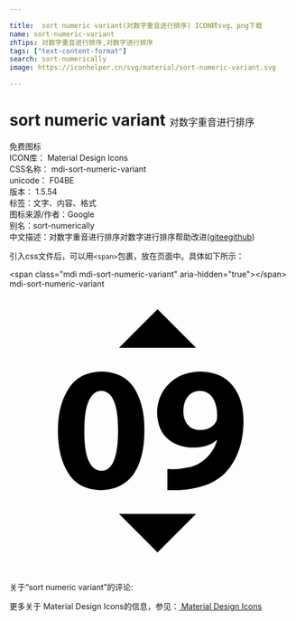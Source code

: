 ```yaml
---

title:  sort numeric variant(对数字重音进行排序) ICON转svg、png下载
name: sort-numeric-variant
zhTips: 对数字重音进行排序,对数字进行排序
tags: ["text-content-format"]
search: sort-numerically
image: https://iconhelper.cn/svg/material/sort-numeric-variant.svg

---
```


# sort numeric variant  <small style="font-size: 60%;font-weight: 100">对数字重音进行排序</small>


<div class="detail-page">
<p>
<span><span class="badge-success badge">免费图标</span> </span>
<br/>
<span>
ICON库：
<span class="badge-secondary badge">Material Design Icons</span> 
</span>
<br/>
<span>
CSS名称：
<span class="badge-secondary badge">mdi-sort-numeric-variant</span> 
</span>
<br/>
<span>
unicode：
<span class="badge-secondary badge">F04BE</span> 
<copy-btn content='F04BE' btn-title=""></copy-btn>
<copy-btn :content='String.fromCodePoint(parseInt("F04BE", 16))' btn-title="复制U"></copy-btn>
</span>
<br/>
<span>
版本：
<span class="badge-secondary badge">1.5.54</span> 
</span><br/><span>标签：<span class="badge-light badge"><router-link to="/tags/text-content-format.html">文字、内容、格式</router-link></span></span>
<br/>
<span>图标来源/作者：<span class="badge-light badge">Google</span></span> 
<br/>
<span>别名：<span class="badge-light badge">sort-numerically</span></span><br/><span class="zh-detail">中文描述：<span class="badge-primary badge">对数字重音进行排序</span><span class="badge-primary badge">对数字进行排序</span><span class="help-link"><span>帮助改进</span>(<a href="https://gitee.com/liuwave/icon-helper/edit/master/json/material/sort-numeric-variant.json" target="_blank" rel="noopener noreferrer">gitee</a><a href="https://github.com/liuwave/icon-helper/edit/master/json/material/sort-numeric-variant.json" target="_blank" rel="noopener noreferrer">github</a></span>)</span><br/>
</p>
</div>
<div class="alert alert-dark">
  <i class="mdi mdi-sort-numeric-variant mdi-48px"></i>
  <i class="mdi mdi-sort-numeric-variant mdi-36px"></i>
  <i class="mdi mdi-sort-numeric-variant mdi-24px"></i>
  <i class="mdi mdi-sort-numeric-variant mdi-18px"></i>
</div>
<div>
  <p>引入css文件后，可以用<code>&lt;span&gt;</code>包裹，放在页面中。具体如下所示：    
  </p>
  <div class="alert alert-primary" style="font-size: 14px">
    &lt;span class="mdi mdi-sort-numeric-variant" aria-hidden="true"&gt;&lt;/span&gt;
    <copy-btn content='<span class="mdi mdi-sort-numeric-variant" aria-hidden="true"></span>'></copy-btn>
  </div>
  <div class="alert alert-secondary">
    <i class="mdi mdi-sort-numeric-variant"
    style="font-size: 24px"
    aria-hidden="true"></i> mdi-sort-numeric-variant
    <copy-btn content="mdi-sort-numeric-variant" btn-title="复制图标名称"></copy-btn>
  </div>
</div>
<div id="svg" class="svg-wrap">
<svg xmlns="http://www.w3.org/2000/svg" viewBox="0 0 24 24"><path d="M7.78,7C9.08,7.04 10,7.53 10.57,8.46C11.13,9.4 11.41,10.56 11.39,11.95C11.4,13.5 11.09,14.73 10.5,15.62C9.88,16.5 8.95,16.97 7.71,17C6.45,16.96 5.54,16.5 4.96,15.56C4.38,14.63 4.09,13.45 4.09,12C4.09,10.55 4.39,9.36 5,8.44C5.59,7.5 6.5,7.04 7.78,7M7.75,8.63C7.31,8.63 6.96,8.9 6.7,9.46C6.44,10 6.32,10.87 6.32,12C6.31,13.15 6.44,14 6.69,14.54C6.95,15.1 7.31,15.37 7.77,15.37C8.69,15.37 9.16,14.24 9.17,12C9.17,9.77 8.7,8.65 7.75,8.63M13.33,17V15.22L13.76,15.24L14.3,15.22L15.34,15.03C15.68,14.92 16,14.78 16.26,14.58C16.59,14.35 16.86,14.08 17.07,13.76C17.29,13.45 17.44,13.12 17.53,12.78L17.5,12.77C17.05,13.19 16.38,13.4 15.47,13.41C14.62,13.4 13.91,13.15 13.34,12.65C12.77,12.15 12.5,11.43 12.46,10.5C12.47,9.5 12.81,8.69 13.47,8.03C14.14,7.37 15,7.03 16.12,7C17.37,7.04 18.29,7.45 18.88,8.24C19.47,9 19.76,10 19.76,11.19C19.75,12.15 19.61,13 19.32,13.76C19.03,14.5 18.64,15.13 18.12,15.64C17.66,16.06 17.11,16.38 16.47,16.61C15.83,16.83 15.12,16.96 14.34,17H13.33M16.06,8.63C15.65,8.64 15.32,8.8 15.06,9.11C14.81,9.42 14.68,9.84 14.68,10.36C14.68,10.8 14.8,11.16 15.03,11.46C15.27,11.77 15.63,11.92 16.11,11.93C16.43,11.93 16.7,11.86 16.92,11.74C17.14,11.61 17.3,11.46 17.41,11.28C17.5,11.17 17.53,10.97 17.53,10.71C17.54,10.16 17.43,9.69 17.2,9.28C16.97,8.87 16.59,8.65 16.06,8.63M9.25,5L12.5,1.75L15.75,5H9.25M15.75,19L12.5,22.25L9.25,19H15.75Z" /></svg>
</div>
<detail full-name='mdi-sort-numeric-variant'></detail>
<div>
<p>关于“sort numeric variant”的评论:</p>
</div>
<Vssue title="关于“sort numeric variant”的评论" ></Vssue>    
<div><p>更多关于 Material Design Icons的信息，参见：<a target="_blank" href="https://iconhelper.cn/material.html"> Material Design Icons</a>
</p></div>
